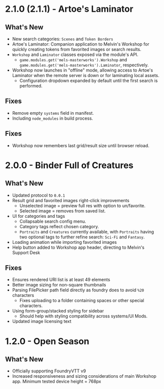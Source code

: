 # 2.1.0 (2.1.1) - Artoe's Laminator

## What's New
* New search categories: `Scenes` and `Token Borders`
* Artoe's Laminator: Companion application to Melvin's Workshop for quickly creating tokens from favorited images or search results.
* `Workshop` and `Laminator` classes exposed via the module's API.
  * `game.modules.get('mels-masterworks').Workshop` and  `game.modules.get('mels-masterworks').Laminator`, respectively.
* Workshop now launches in "offline" mode, allowing access to Artoe's Laminator when the remote server is down or for laminating local assets.
  * Configuration dropdown expanded by default until the first search is performed.

## Fixes
* Remove empty `systems` field in manifest.
* Including `node_modules` in build process.

## Fixes
* Workshop now remembers last grid/result size until browser reload.

# 2.0.0 - Binder Full of Creatures

## What's New
* Updated protocol to `0.0.1`
* Result grid and favorited images right-click improvements
  * Unselected image  = preview full res with option to un/favorite.
  * Selected image = removes from saved list.
* UI for categories and tags
  * Collapsable search config menu.
  * Category tags reflect chosen category.
  * `Portraits` and `Creatures` currently available, with `Portraits` having two optional tags to further refine search: `Sci-Fi` and `Fantasy`.
* Loading animation while importing favorited images
* Help button added to Workshop app header, directing to Melvin's Support Desk

## Fixes
* Ensures rendered URI list is at least 49 elements
* Better image sizing for non-square thumbnails
* Parsing FilePicker path field directly as foundry does to avoid `%20` characters
  * Fixes uploading to a folder containing spaces or other special characters.
* Using form-group/stacked styling for sidebar
  * Should help with styling compatibility across systems/UI Mods.
* Updated image licensing text

# 1.2.0 - Open Season

## What's New
* Officially supporting FoundryVTT v9
* Increased responsiveness and sizing considerations of main Workshop app. Minimum tested device height = 768px
